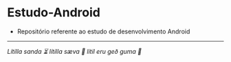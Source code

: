 # Estudo-Android
- Repositório referente ao estudo de desenvolvimento Android

---
*Lítilla sanda ⏳
lítilla sæva  🌊
lítil eru geð guma 🌌*

